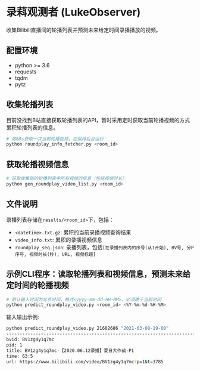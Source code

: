 # 录萪观测者 (LukeObserver)

收集Bilibili直播间的轮播列表并预测未来给定时间录播播放的视频。

## 配置环境

- python >= 3.6
- requests
- tqdm
- pytz

## 收集轮播列表

目前没找到B站直接获取轮播列表的API，暂时采用定时获取当前轮播视频的方式累积轮播列表的信息。

```bash
# 每60s获取一次当前轮播视频，应保持后台运行
python roundplay_info_fetcher.py <room_id>
```

## 获取轮播视频信息

```bash
# 获取收集到的轮播列表中所有视频的信息（包括视频时长）
python gen_roundplay_video_list.py <room_id>
```

## 文件说明

录播列表存储在`results/<room_id>`下，包括：

- `<datetime>.txt.gz`: 累积的当前录播视频查询结果
- `video_info.txt`: 累积的录播视频信息
- `roundplay_seq.json`: 录播列表，包括`[在录播列表内的序号(从1开始), BV号, 分P序号, 视频时长(秒), URL, 视频标题]`

## 示例CLI程序：读取轮播列表和视频信息，预测未来给定时间的轮播视频

```bash
# 默认输入时间为北京时间，格式<yyyy-mm-dd-HH-MM>，必须晚于当前时间
python predict_roundplay_video.py <room_id> <%Y-%m-%d-%H-%M>
```

输入输出示例:

```bash
python predict_roundplay_video.py 21602686 "2021-03-08-19-00"
--------------------------------------------------------------------------------------------------------------
bvid: BV1zg4y1q7mc
pid: 1
title: BV1zg4y1q7mc-【2020.06.12录播】夏日大作战-P1
time: 63:5
url: https://www.bilibili.com/video/BV1zg4y1q7mc?p=1&t=3785
```
